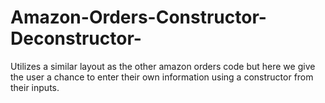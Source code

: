 # Amazon-Orders-Constructor-Deconstructor-
Utilizes a similar layout as the other amazon orders code but here we give the user a chance to enter their own information using a constructor from their inputs.  

